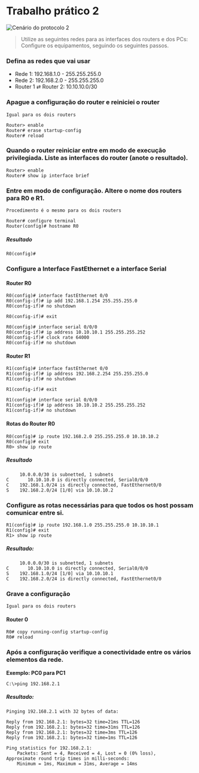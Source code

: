 # Trabalho prático 2

<div class="card-dcn">
    <img src="/images/data_communication_and_computer_network/practical/2R.png" alt="Cenário do protocolo 2"/>
</div>

> Utilize as seguintes redes para as interfaces dos routers e dos PCs: Configure os equipamentos, seguindo os seguintes passos.

### Defina as redes que vai usar
- Rede 1: 192.168.1.0 - 255.255.255.0
- Rede 2: 192.168.2.0 - 255.255.255.0
- Router 1 $\rightleftarrows$ Router 2: 10.10.10.0/30

### Apague a configuração do router e reiniciei o router
`Igual para os dois routers`
```batch
Router> enable
Router# erase startup-config
Router# reload
```

### Quando o router reiniciar entre em modo de execução privilegiada. Liste as interfaces do router (anote o resultado).
```batch
Router> enable
Router# show ip interface brief
```

### Entre em modo de configuração. Altere o nome dos routers para R0 e R1.
`Procedimento é o mesmo para os dois routers`
```batch
Router# configure terminal
Router(config)# hostname R0
```
##### Resultado
```batch
R0(config)#
```

### Configure a Interface FastEthernet e a interface Serial

#### Router R0
```batch
R0(config)# interface fastEthernet 0/0
R0(config-if)# ip add 192.168.1.254 255.255.255.0
R0(config-if)# no shutdown

R0(config-if)# exit

R0(config)# interface serial 0/0/0
R0(config-if)# ip address 10.10.10.1 255.255.255.252
R0(config-if)# clock rate 64000
R0(config-if)# no shutdown
```

#### Router R1
```batch
R1(config)# interface fastEthernet 0/0
R1(config-if)# ip address 192.168.2.254 255.255.255.0
R1(config-if)# no shutdown

R1(config-if)# exit

R1(config)# interface serial 0/0/0
R1(config-if)# ip address 10.10.10.2 255.255.255.252
R1(config-if)# no shutdown
```

#### Rotas do Router R0
```batch
R0(config)# ip route 192.168.2.0 255.255.255.0 10.10.10.2
R0(config)# exit
R0> show ip route
```

##### Resultado
```batch
     10.0.0.0/30 is subnetted, 1 subnets
C       10.10.10.0 is directly connected, Serial0/0/0
C    192.168.1.0/24 is directly connected, FastEthernet0/0
S    192.168.2.0/24 [1/0] via 10.10.10.2
```

### Configure as rotas necessárias para que todos os host possam comunicar entre si.
```bacth
R1(config)# ip route 192.168.1.0 255.255.255.0 10.10.10.1
R1(config)# exit
R1> show ip route
```
##### Resultado:
```batch
     10.0.0.0/30 is subnetted, 1 subnets
C       10.10.10.0 is directly connected, Serial0/0/0
S    192.168.1.0/24 [1/0] via 10.10.10.1
C    192.168.2.0/24 is directly connected, FastEthernet0/0
```

### Grave a configuração
`Igual para os dois routers`

#### Router 0
```batch
R0# copy running-config startup-config
R0# reload
```

### Após a configuração verifique a conectividade entre os vários elementos da rede.
__Exemplo: PC0 para PC1__
```batch
C:\>ping 192.168.2.1
````

##### Resultado:
```batch
Pinging 192.168.2.1 with 32 bytes of data:

Reply from 192.168.2.1: bytes=32 time=21ms TTL=126
Reply from 192.168.2.1: bytes=32 time=31ms TTL=126
Reply from 192.168.2.1: bytes=32 time=3ms TTL=126
Reply from 192.168.2.1: bytes=32 time=1ms TTL=126

Ping statistics for 192.168.2.1:
    Packets: Sent = 4, Received = 4, Lost = 0 (0% loss),
Approximate round trip times in milli-seconds:
    Minimum = 1ms, Maximum = 31ms, Average = 14ms
```